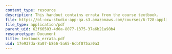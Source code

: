 ```yaml
---
content_type: resource
description: This handout contains errata from the course textbook.
file: https://ol-ocw-studio-app-qa.s3.amazonaws.com/courses/6-728-applied-quantum-and-statistical-physics-fall-2006/17e937da8a07b8665a656cbf875aa0a3_textbook_errata.pdf
file_type: application/pdf
parent_uid: 62f66503-4d0a-8077-1375-37a6b21a98b4
resourcetype: Document
title: textbook_errata.pdf
uid: 17e937da-8a07-b866-5a65-6cbf875aa0a3
---
```

